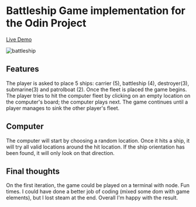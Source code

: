 # Battleship Game implementation for the Odin Project

[Live Demo](https://paposeco.github.io/battleship/)

![battleship](https://github.com/paposeco/battleship/assets/13892562/96b2d795-9368-4f70-9ebe-f1a7aa64a80c)

## Features

The player is asked to place 5 ships: carrier (5), battleship (4), destroyer(3), submarine(3) and patrolboat (2). Once the fleet is placed the game begins. The player tries to hit the computer fleet by clicking on an empty location on the computer's board; the computer plays next. The game continues until a player manages to sink the other player's fleet.

## Computer

The computer will start by choosing a random location. Once it hits a ship, it will try all valid locations around the hit location. If the ship orientation has been found, it will only look on that direction.

## Final thoughts

On the first iteration, the game could be played on a terminal with node. Fun times.
I could have done a better job of coding (mixed some dom with game elements), but I lost steam at the end. Overall I'm happy with the result.
